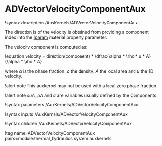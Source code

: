 # ADVectorVelocityComponentAux

!syntax description /AuxKernels/ADVectorVelocityComponentAux

The direction is of the velocity is obtained from providing a component index into the
[!param](/AuxKernels/ADVectorVelocityComponentAux/direction) material property parameter.

The velocity component is computed as:

!equation
velocity = direction(component) * \dfrac{\alpha * \rho * u * A}{\alpha * \rho * A}

where $\alpha$ is the phase fraction, $\rho$ the density, $A$ the local area and $u$ the 1D velocity.

!alert note
This auxkernel may not be used with a local zero phase fraction.

!alert note
$\rho u A$, $\rho A$ and $\alpha$ are variables usually defined by the [Components](syntax/Components/index.md).

!syntax parameters /AuxKernels/ADVectorVelocityComponentAux

!syntax inputs /AuxKernels/ADVectorVelocityComponentAux

!syntax children /AuxKernels/ADVectorVelocityComponentAux

!tag name=ADVectorVelocityComponentAux pairs=module:thermal_hydraulics system:auxkernels
